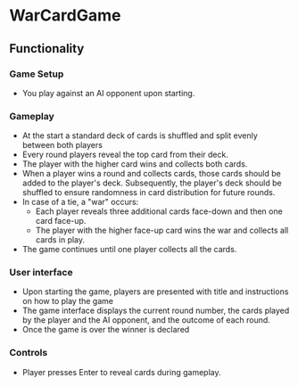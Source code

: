 # WarCardGame
## Functionality
### Game Setup
- You play against an AI opponent upon starting.

### Gameplay
- At the start a standard deck of cards is shuffled and split evenly between both players
- Every round players reveal the top card from their deck.
- The player with the higher card wins and collects both cards.
- When a player wins a round and collects cards, those cards should be added to the player's deck. Subsequently, the player's deck should be shuffled to ensure randomness in card distribution for future rounds.
- In case of a tie, a "war" occurs:
  - Each player reveals three additional cards face-down and then one card face-up.
  - The player with the higher face-up card wins the war and collects all cards in play.
- The game continues until one player collects all the cards.

### User interface
- Upon starting the game, players are presented with title and instructions on how to play the game
- The game interface displays the current round number, the cards played by the player and the AI opponent, and the outcome of each round.
- Once the game is over the winner is declared

### Controls
- Player presses Enter to reveal cards during gameplay.
